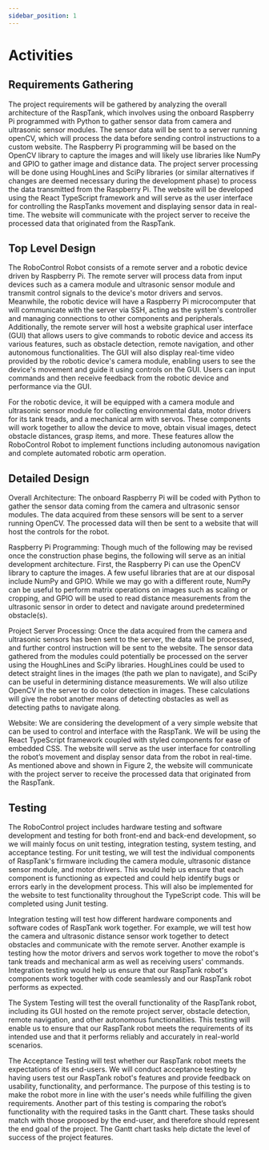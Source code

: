 ```yaml
---
sidebar_position: 1
---
```


# Activities
## Requirements Gathering
The project requirements will be gathered by analyzing the overall architecture of the RaspTank, which involves using the onboard Raspberry Pi programmed with Python to gather sensor data from camera and ultrasonic sensor modules. The sensor data will be sent to a server running openCV, which will process the data before sending control instructions to a custom website. The Raspberry Pi programming will be based on the OpenCV library to capture the images and will likely use libraries like NumPy and GPIO to gather image and distance data. The project server processing will be done using HoughLines and SciPy libraries (or similar alternatives if changes are deemed necessary during the development phase) to process the data transmitted from the Raspberry Pi. The website will be developed using the React TypeScript framework and will serve as the user interface for controlling the RaspTanks movement and displaying sensor data in real-time. The website will communicate with the project server to receive the processed data that originated from the RaspTank.

## Top Level Design
The RoboControl Robot consists of a remote server and a robotic device driven by Raspberry Pi. The remote server will process data from input devices such as a camera module and ultrasonic sensor module and transmit control signals to the device's motor drivers and servos. Meanwhile, the robotic device will have a Raspberry Pi microcomputer that will communicate with the server via SSH, acting as the system's controller and managing connections to other components and peripherals. Additionally, the remote server will host a website graphical user interface (GUI) that allows users to give commands to robotic device and access its various features, such as obstacle detection, remote navigation, and other autonomous functionalities. The GUI will also display real-time video provided by the robotic device's camera module, enabling users to see the device's movement and guide it using controls on the GUI. Users can input commands and then receive feedback from the robotic device and performance via the GUI.

For the robotic device, it will be equipped with a camera module and ultrasonic sensor module for collecting environmental data, motor drivers for its tank treads, and a mechanical arm with servos. These components will work together to allow the device to move, obtain visual images, detect obstacle distances, grasp items, and more. These features allow the RoboControl Robot to implement functions including autonomous navigation and complete automated robotic arm operation.

## Detailed Design
Overall Architecture: The onboard Raspberry Pi will be coded with Python to gather the sensor data coming from the camera and ultrasonic sensor modules. The data acquired from these sensors will be sent to a server running OpenCV. The processed data will then be sent to a website that will host the controls for the robot. 

Raspberry Pi Programming: Though much of the following may be revised once the construction phase begins, the following will serve as an initial development architecture. First, the Raspberry Pi can use the OpenCV library to capture the images. A few useful libraries that are at our disposal include NumPy and GPIO. While we may go with a different route, NumPy can be useful to perform matrix operations on images such as scaling or cropping, and GPIO will be used to read distance measurements from the ultrasonic sensor in order to detect and navigate around predetermined obstacle(s).

Project Server Processing: Once the data acquired from the camera and ultrasonic sensors has been sent to the server, the data will be processed, and further control instruction will be sent to the website. The sensor data gathered from the modules could potentially be processed on the server using the HoughLines and SciPy libraries. HoughLines could be used to detect straight lines in the images (the path we plan to navigate), and SciPy can be useful in determining distance measurements. We will also utilize OpenCV in the server to do color detection in images. These calculations will give the robot another means of detecting obstacles as well as detecting paths to navigate along.

Website: We are considering the development of a very simple website that can be used to control and interface with the RaspTank. We will be using the React TypeScript framework coupled with styled components for ease of embedded CSS. The website will serve as the user interface for controlling the robot’s movement and display sensor data from the robot in real-time. As mentioned above and shown in Figure 2, the website will communicate with the project server to receive the processed data that originated from the RaspTank.

## Testing
The RoboControl project includes hardware testing and software development and testing for both front-end and back-end development, so we will mainly focus on unit testing, integration testing, system testing, and acceptance testing. For unit testing, we will test the individual components of RaspTank's firmware including the camera module, ultrasonic distance sensor module, and motor drivers. This would help us ensure that each component is functioning as expected and could help identify bugs or errors early in the development process. This will also be implemented for the website to test functionality throughout the TypeScript code. This will be completed using Junit testing. 

Integration testing will test how different hardware components and software codes of RaspTank work together. For example, we will test how the camera and ultrasonic distance sensor work together to detect obstacles and communicate with the remote server. Another example is testing how the motor drivers and servos work together to move the robot's tank treads and mechanical arm as well as receiving users' commands. Integration testing would help us ensure that our RaspTank robot's components work together with code seamlessly and our RaspTank robot performs as expected.

The System Testing will test the overall functionality of the RaspTank robot, including its GUI hosted on the remote project server, obstacle detection, remote navigation, and other autonomous functionalities. This testing will enable us to ensure that our RaspTank robot meets the requirements of its intended use and that it performs reliably and accurately in real-world scenarios.

The Acceptance Testing will test whether our RaspTank robot meets the expectations of its end-users. We will conduct acceptance testing by having users test our RaspTank robot's features and provide feedback on usability, functionality, and performance. The purpose of this testing is to make the robot more in line with the user's needs while fulfilling the given requirements. Another part of this testing is comparing the robot’s functionality with the required tasks in the Gantt chart. These tasks should match with those proposed by the end-user, and therefore should represent the end goal of the project. The Gantt chart tasks help dictate the level of success of the project features. 
